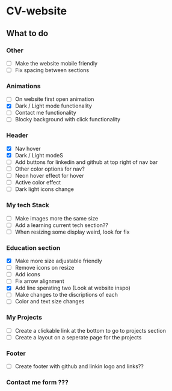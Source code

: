 # CV-website

## What to do
### Other
- [ ] Make the website mobile friendly
- [ ] Fix spacing between sections

### Animations
 - [ ] On website first open animation
  - [x] Dark / Light mode functionality
  - [ ] Contact me functionality
  - [ ] Blocky background with click functionality

### Header
 - [x] Nav hover
 - [x] Dark / Light modeS
 - [ ] Add buttons for linkedin and github at top right of nav bar
 - [ ] Other color options for nav?
 - [ ] Neon hover effect for hover
 - [ ] Active color effect 
 - [ ] Dark light icons change

### My tech Stack
- [ ] Make images more the same size
- [ ] Add a learning current tech section??
- [ ] When resizing some display weird, look for fix

### Education section
- [x] Make more size adjustable friendly
- [ ] Remove icons on resize
- [ ] Add icons 
- [ ] Fix arrow alignment
- [x] Add line sperating two (Look at website inspo)
- [ ] Make changes to the discriptions of each
- [ ] Color and text size changes

### My Projects
- [ ] Create a clickable link at the bottom to go to projects section
- [ ] Create a layout on a seperate page for the projects

### Footer
- [ ] Create footer with github and linkin logo and links??

### Contact me form ???

